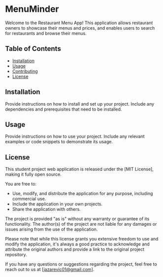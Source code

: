 # MenuMinder

Welcome to the Restaurant Menu App! This application allows restaurant owners to showcase their menus and prices, and enables users to search for restaurants and browse their menus.

## Table of Contents

- [Installation](#installation)
- [Usage](#usage)
- [Contributing](#contributing)
- [License](#license)

## Installation

Provide instructions on how to install and set up your project. Include any dependencies and prerequisites that need to be installed.

## Usage

Provide instructions on how to use your project. Include any relevant examples or code snippets to demonstrate its usage.

## License

This student project web application is released under the [MIT License], making it fully open source.

You are free to:

- Use, modify, and distribute the application for any purpose, including commercial use.
- Include the application in your own projects.
- Share the application with others.

The project is provided "as is" without any warranty or guarantee of its functionality. The author(s) of the project are not liable for any damages or issues arising from the use of the application.

Please note that while this license grants you extensive freedom to use and modify the application, it's always a good practice to acknowledge and attribute the original authors and provide a link to the original project repository.

If you have any questions or suggestions regarding the project, feel free to reach out to us at [jazarevic01@gmail.com].
